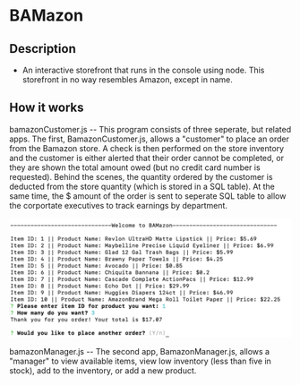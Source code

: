 # BAMazon

## Description

* An interactive storefront that runs in the console using node. This storefront in no way resembles Amazon, except in name.

## How it works

bamazonCustomer.js -- This program consists of three seperate, but related apps. The first, BamazonCustomer.js, allows a "customer" to place an order from the Bamazon store. A check is then performed on the store inventory and the customer is either alerted that their order cannot be completed, or they are shown the total amount owed (but no credit card number is requested). Behind the scenes, the quantity ordered by the customer is deducted from the store quantity (which is stored in a SQL table). At the same time, the $ amount of the order is sent to seperate SQL table to allow the corportate executives to track earnings by department.

![Customer](images/bamazonCustomer.png)

bamazonManager.js -- The second app, BamazonManager.js, allows a "manager" to view available items, view low inventory (less than five in stock), add to the inventory, or add a new product.
